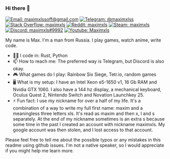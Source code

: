 ### Hi there 👋
[![Email: maximxlssoff@gmail.com](https://img.shields.io/badge/maximxlssoff@gmail.com-D14836?style=flat-square&logo=gmail&logoColor=white)](mailto:maximxlssoff@gmail.com)
[![Telegram: @maximxlss](https://img.shields.io/badge/Telegram-2CA5E0?style=flat-square&logo=telegram&logoColor=white)](https://t.me/maximxlss)
[![Stack Overflow: maximxls](https://img.shields.io/badge/-Stackoverflow-FE7A16?style=flat-square&logo=stack-overflow&logoColor=white)](https://stackoverflow.com/users/9943698/maximxls)
[![Reddit: maximxls](https://img.shields.io/badge/Reddit-%23FF4500.svg?style=flat-square&logo=Reddit&logoColor=white)](https://www.reddit.com/user/Maximxls)
[![Steam: maximxls](https://img.shields.io/badge/Steam-%23000000.svg?style=flat-square&logo=steam&logoColor=white)](https://steamcommunity.com/id/maximxls/)
[![Discord: maximxls#9992](https://img.shields.io/badge/maximxls%239992-%237289DA.svg?style=flat-square&logo=discord&logoColor=white)](https://discordapp.com/users/341281312243712001)
[![Youtube: Maximxls](https://img.shields.io/badge/Youtube-%23FF0000.svg?style=flat-square&logo=YouTube&logoColor=white)](https://www.youtube.com/channel/UCNAY5V8Kr0JFinxfEpvZYrA)

My name is Max. I'm a man from Russia. I play games, watch anime, write code.
- 👨‍💻 I code in: Rust, Python
- 📫 How to reach me: The preferred way is Telegram, but Discord is also okay.
- 🎮 What games do I play: Rainbow Six Siege, Tetr.io, random games
- 🖥️ What is my setup: I have an Intel Xeon e5-1650 v1, 16 Gb RAM and Nvidia GTX 1060. I also have a 144 hz display, a mechanical keyboard, Oculus Quest 2, Nintendo Switch and Novation Launchkey 25.
- ⚡ Fun fact: I use my nickname for over a half of my life. It's a combination of a way to write my full first name: maxim and a meaningless three letters xls. It's read as maxim and then x, l and s separately. At the end of my nickname sometimes is an extra s because some time in the past I created an account with nickname maximxls. My google account was then stolen, and I lost access to that account.

Please feel free to tell me about the possible typos or any mistakes in this readme using github issues. I'm not a native speaker, so I would appreciate if you might help me learn more.
